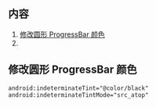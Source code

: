 ## 内容

1. [修改圆形 ProgressBar 颜色](#修改颜色)
2. 

## <a id = "修改颜色">修改圆形 ProgressBar 颜色</a>

```xml-dtd
android:indeterminateTint="@color/black"
android:indeterminateTintMode="src_atop"
```

